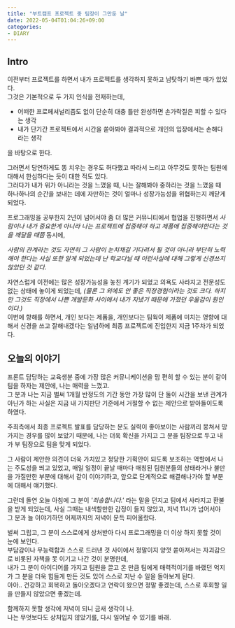 ```yaml
---
title: "부트캠프 프로젝트 중 팀장이 그만둔 날"
date: 2022-05-04T01:04:26+09:00
categories:
- DIARY
---
```


Intro
-----

이전부터 프로젝트를 하면서 내가 프로젝트를 생각하지 못하고 남탓하기 바쁜 때가 있었다.  
그것은 기본적으로 두 가지 인식을 전재하는데,

   - 어떠한 프로페셔널리즘도 없이 단순히 대충 틀만 완성하면 손가락질은 피할 수 있다는 생각
   - 내가 단기간 프로젝트에서 시간을 쏟아봐야 결과적으로 개인의 입장에서는 손해다 라는 생각

을 바탕으로 한다.

그러면서 당연하게도 똥 치우는 경우도 허다했고 따라서 느리고 아무것도 못하는 팀원에 대해서 한심하다는 듯이 대한 적도 있다.  
그러다가 내가 위가 아니라는 것을 느꼈을 때, 나는 잘해봐야 중하라는 것을 느꼈을 때 하나하나의 순간을 보내는 데에 자만하는 것이 얼마나 성장가능성을 위협하는지 깨닫게 되었다.

프로그래밍을 공부한지 2년이 넘어서야 좀 더 많은 커뮤니티에서 협업을 진행하면서 *사람이나 내가 중요한게 아니라 나는 프로젝트에 집중해야 하고 제품에 집중해야한다는 것을 깨달을 때쯤* 동시에,

*사람의 관계라는 것도 자연히 그 사람이 눈치채길 기다려서 될 것이 아니라 부단히 노력해야 한다는 사실 또한 알게 되었는데 난 학교다닐 때 이런사실에 대해 그렇게 신경쓰지 않았던 것 같다.* 

자연스럽게 이전에는 많은 성장가능성을 놓친 계기가 되었고 의욕도 사라지고 전문성도 없는 상태에 놓이게 되었는데, *(물론 그 외에도 안 좋은 직장경험이라는 것도 크다. 하지만 그것도 직장에서 나쁜 개발문화 사이에서 내가 지냈기 때문에 가졌던 우울감이 원인이다.)*  
이번에 항해를 하면서, 개인 보다는 제품을, 개인보다는 팀웍이 제품에 미치는 영향에 대해서 신경을 쓰고 잘해내겠다는 일념하에 최종 프로젝트에 진입한지 지금 1주차가 되었다.

오늘의 이야기
-------------

프론트 담당하는 교육생분 중에 가장 많은 커뮤니케이션을 맘 편히 할 수 있는 분이 같이 팀을 하자는 제안에, 나는 매력을 느꼈고.  
그 분과 나는 지금 벌써 1개월 반정도의 기간 동안 가장 많이 단 둘이 시간을 보낸 관계가 아닌가 하는 사실은 지금 내 가치판단 기준에서 거절할 수 없는 제안으로 받아들이도록 하였다.

주최측에서 최종 프로젝트 발표를 담당하는 분도 실력이 좋아보이는 사람끼리 뭉쳐서 망가지는 경우를 많이 보았기 때문에, 나는 더욱 확신을 가지고 그 분을 팀장으로 두고 내가 부 팀장으로 팀을 맞게 되었다.

그 사람이 제안한 의견이 더욱 가치있고 정당한 기획안이 되도록 보조하는 역할에서 나는 주도성을 띄고 있었고, 매일 일정이 끝날 때마다 매칭된 팀원분들의 상태라거나 불만을 가질만한 부분에 대해서 같이 이야기하고, 앞으로 단계적으로 해결해나가야 할 부분에 대해서 얘기했다.

그런데 돌연 오늘 아침에 그 분이 *'죄송합니다.'* 라는 말을 던지고 팀에서 사라지고 환불을 받게 되었는데, 사실 그때는 내색할만한 감정이 들지 않았고, 저녁 11시가 넘어서야 그 분과 늘 이야기하던 어제까지의 저녁이 문득 피어올랐다.

벌써 그립고, 그 분이 스스로에게 상처받아 다시 프로그래밍을 더 이상 하지 못할 것이 눈에 보인다.  
부담감이나 무능력함과 스스로 드러낸 것 사이에서 정말이지 양껏 쏟아져서는 자괴감으로 비롯된 자책을 못 이기고 나간 것이 분명한데,  
내가 그 분이 아이디어를 가지고 팀원을 끌고 온 만큼 팀에게 매력적이기를 바랬던 억지가 그 분을 더욱 힘들게 만든 것도 있어 스스로 지난 수 일을 돌아보게 된다.  
아아.. 건강하고 회복하고 돌아오겠다고 연락이 왔으면 정말 좋겠는데, 스스로 후회할 일을 만들지 않았으면 좋겠는데.

함께하지 못할 생각에 저녁이 되니 금새 생각이 나.  
나는 무엇보다도 상처입지 않았기를, 다시 일어날 수 있기를 바래.  

